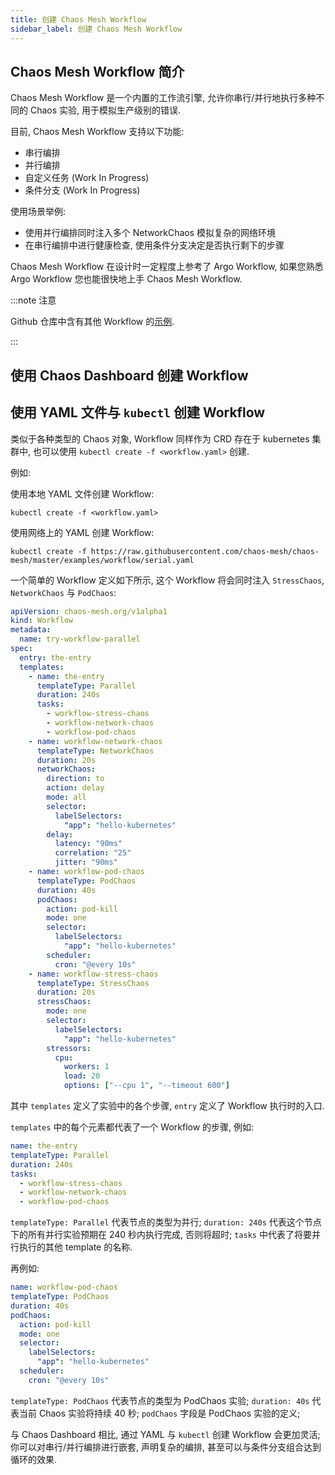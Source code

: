 ```yaml
---
title: 创建 Chaos Mesh Workflow
sidebar_label: 创建 Chaos Mesh Workflow
---
```


## Chaos Mesh Workflow 简介

Chaos Mesh Workflow 是一个内置的工作流引擎, 允许你串行/并行地执行多种不同的 Chaos 实验, 用于模拟生产级别的错误.

目前, Chaos Mesh Workflow 支持以下功能:

- 串行编排
- 并行编排
- 自定义任务 (Work In Progress)
- 条件分支 (Work In Progress)

使用场景举例: 

- 使用并行编排同时注入多个 NetworkChaos 模拟复杂的网络环境
- 在串行编排中进行健康检查, 使用条件分支决定是否执行剩下的步骤

Chaos Mesh Workflow 在设计时一定程度上参考了 Argo Workflow, 如果您熟悉 Argo Workflow 您也能很快地上手 Chaos Mesh Workflow.

:::note 注意

Github 仓库中含有其他 Workflow 的[示例](https://github.com/chaos-mesh/chaos-mesh/tree/master/examples/workflow).

:::
## 使用 Chaos Dashboard 创建 Workflow

<!--TODO: 待 Chaos Dashboard 完善后补充这一部分 -->

## 使用 YAML 文件与 `kubectl` 创建 Workflow

类似于各种类型的 Chaos 对象, Workflow 同样作为 CRD 存在于 kubernetes 集群中, 也可以使用 `kubectl create -f <workflow.yaml>` 创建.

例如:

使用本地 YAML 文件创建 Workflow:

```shell
kubectl create -f <workflow.yaml>
```

使用网络上的 YAML 创建 Workflow:

```shell
kubectl create -f https://raw.githubusercontent.com/chaos-mesh/chaos-mesh/master/examples/workflow/serial.yaml
```


一个简单的 Workflow 定义如下所示, 这个 Workflow 将会同时注入 `StressChaos`, `NetworkChaos` 与 `PodChaos`:

```yaml
apiVersion: chaos-mesh.org/v1alpha1
kind: Workflow
metadata:
  name: try-workflow-parallel
spec:
  entry: the-entry
  templates:
    - name: the-entry
      templateType: Parallel
      duration: 240s
      tasks:
        - workflow-stress-chaos
        - workflow-network-chaos
        - workflow-pod-chaos
    - name: workflow-network-chaos
      templateType: NetworkChaos
      duration: 20s
      networkChaos:
        direction: to
        action: delay
        mode: all
        selector:
          labelSelectors:
            "app": "hello-kubernetes"
        delay:
          latency: "90ms"
          correlation: "25"
          jitter: "90ms"
    - name: workflow-pod-chaos
      templateType: PodChaos
      duration: 40s
      podChaos:
        action: pod-kill
        mode: one
        selector:
          labelSelectors:
            "app": "hello-kubernetes"
        scheduler:
          cron: "@every 10s"
    - name: workflow-stress-chaos
      templateType: StressChaos
      duration: 20s
      stressChaos:
        mode: one
        selector:
          labelSelectors:
            "app": "hello-kubernetes"
        stressors:
          cpu:
            workers: 1
            load: 20
            options: ["--cpu 1", "--timeout 600"]
```

其中 `templates` 定义了实验中的各个步骤, `entry` 定义了 Workflow 执行时的入口.

`templates` 中的每个元素都代表了一个 Workflow 的步骤, 例如:

```yaml
name: the-entry
templateType: Parallel
duration: 240s
tasks:
  - workflow-stress-chaos
  - workflow-network-chaos
  - workflow-pod-chaos
``` 

`templateType: Parallel` 代表节点的类型为并行; `duration: 240s` 代表这个节点下的所有并行实验预期在 240 秒内执行完成, 否则将超时; `tasks` 中代表了将要并行执行的其他 template 的名称.


再例如:

```yaml
name: workflow-pod-chaos
templateType: PodChaos
duration: 40s
podChaos:
  action: pod-kill
  mode: one
  selector:
    labelSelectors:
      "app": "hello-kubernetes"
  scheduler:
    cron: "@every 10s"
```

`templateType: PodChaos` 代表节点的类型为 PodChaos 实验; `duration: 40s` 代表当前 Chaos 实验将持续 40 秒; `podChaos` 字段是 PodChaos 实验的定义;

与 Chaos Dashboard 相比, 通过 YAML 与 `kubectl` 创建 Workflow 会更加灵活; 你可以对串行/并行编排进行嵌套, 声明复杂的编排, 甚至可以与条件分支组合达到循环的效果.
